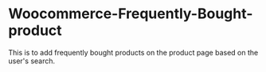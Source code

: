 # Woocommerce-Frequently-Bought-product
This is to add frequently bought products on the product page based on the user's search.
